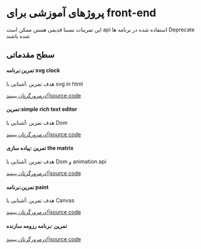 # پروژهای آموزشی برای front-end

این تمرینات نسبتا قدیمی هستن ممکن است api  استفاده شده در برنامه ها Deprecate شده باشند

## سطح مقدماتی


#### تمرین:برنامه svg clock

هدف تمرین :آشنایی با
svg in html

[درمرورگرتان ببینید!](https://mahdigudarzi.github.io/svg-clock/)|[source code](https://github.com/mahdigudarzi/svg-clock)

#### تمرین:simple rich text editor

هدف تمرین :آشنایی با Dom

[درمرورگرتان ببینید!](https://mahdigudarzi.github.io/richTextComponent)|[source code](https://github.com/mahdigudarzi/richTextComponent)

#### تمرین :پیاده سازی the matrix

هدف تمرین :آشنایی با Dom و animation api

[درمرورگرتان ببینید!](https://mahdigudarzi.github.io/matrix)|[source code](https://github.com/mahdigudarzi/matrix)

#### تمرین:برنامه paint

هدف تمرین :آشنایی با Canvas

[درمرورگرتان ببینید!](https://mahdigudarzi.github.io/paintApp/)|[source code](https://github.com/mahdigudarzi/paintApp)

#### تمرین :برنامه رزومه سازنده

[درمرورگرتان ببینید!](https://mahdigudarzi.github.io/resume-fornt-builder//)|[source code](https://github.com/mahdigudarzi/resume-fornt-builder)


#
